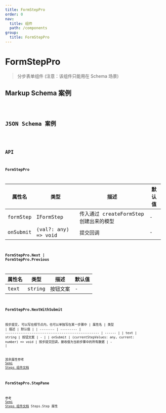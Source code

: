 ```yaml
---
title: FormStepPro
order: 0
nav:
  title: 组件
  path: /components
group:
  title: FormStepPro
---
```


# FormStepPro

> 分步表单组件
> (注意：该组件只能用在 Schema 场景)

## Markup Schema 案例

<code src="./demo/index_1.tsx" />

## JSON Schema 案例

<code src="./demo/index_2.tsx" />

## API

### FormStepPro

| 属性名   | 类型                | 描述                                   | 默认值 |
| -------- | ------------------- | -------------------------------------- | ------ |
| formStep | IFormStep           | 传入通过 createFormStep 创建出来的模型 | -      |
| onSubmit | (val?: any) => void | 提交回调                               | -      |

### FormStepPro.Next | FormStepPro.Previous

| 属性名 | 类型   | 描述     | 默认值 |
| ------ | ------ | -------- | ------ |
| text   | string | 按钮文案 | -      |

### FormStepPro.NextWithSubmit

按步提交, 可以写在根节点内，也可以单独写在某一步骤中
| 属性名 | 类型 | 描述 | 默认值 |
| -------- | --------- | -------------------------------------------------- | ------ |
| text | string | 按钮文案 | - |
| onSubmit | (currentStepValues: any, current: number) => void | 按步提交回调，接收值为当前步骤中的所有数据 | - |

其余属性参考 <a href="https://arco.design/zh-CN/navigation/steps" target="_blank">Semi Steps 组件文档</a>

### FormStepPro.StepPane

参考 <a href="https://arco.design/zh-CN/navigation/steps" target="_blank">Semi Steps 组件文档</a> Steps.Step 属性
